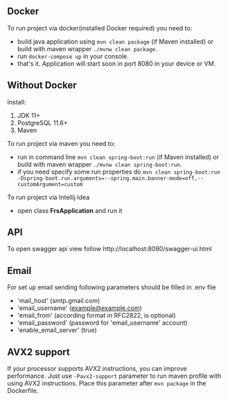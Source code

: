 ## Docker

To run project via docker(installed Docker required) you need to:
 - build java application using ```mvn clean package``` (if Maven installed) or build with maven wrapper ```./mvnw clean package```.
 - run ```docker-compose up``` in your console.
 - that's it. Application will start soon in port 8080 in your device or VM.
 
## Without Docker
Install:
 1. JDK 11+
 2. PostgreSQL 11.6+
 3. Maven
 
 
To run project via maven you need to:
 - run in command line ```mvn clean spring-boot:run``` (if Maven installed) or build with maven wrapper ```./mvnw clean spring-boot:run```.
 - if you need specify some run properties do ```mvn clean spring-boot:run -Dspring-boot.run.arguments=--spring.main.banner-mode=off,--customArgument=custom```
 
To run project via Intellij Idea
 - open class **FrsApplication** and run it


## API

To open swagger api view follow http://localhost:8080/swagger-ui.html

## Email
For set up email sending following parameters should be filled in .env file
 - 'mail_host' (smtp.gmail.com)
 - 'email_username' (example@example.com)
 - 'email_from' (according format in RFC2822, is optional)
 - 'email_password' (password for 'email_username' account)
 - 'enable_email_server' (true)
 
 ## AVX2 support
 If your processor supports AVX2 instructions, you can improve performance. 
 Just use ```-Pavx2-support``` parameter to run maven profile with using AVX2 instructions. 
 Place this parameter after ```mvn package``` in the Dockerfile. 